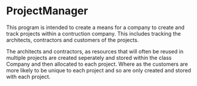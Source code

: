 # ProjectManager

This program is intended to create a means for a company to create and track projects within a contruction company. This includes tracking the architects, 
contractors and customers of the projects.

The architects and contractors, as resources that will often be reused in multiple projects are created seperately and stored within the class Company and then allocated to each 
project. Where as the customers are more likely to be unique to each project and so are only created and stored with each project. 
